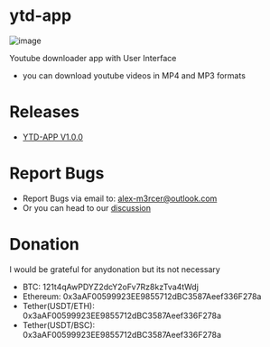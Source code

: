 # ytd-app

![image](https://user-images.githubusercontent.com/111491488/189901231-08971b6f-0a96-4ef4-94fa-e9202c1a9f5c.png)

Youtube downloader app with User Interface

* you can download youtube videos in MP4 and MP3 formats


# Releases


* [YTD-APP V1.0.0](https://github.com/Alex-M3rcer/ytd-app/releases/tag/V1.0.0)


# Report Bugs
* Report Bugs via email to: alex-m3rcer@outlook.com
* Or you can head to our [discussion](https://github.com/Alex-M3rcer/ytd-app/discussions/1)

# Donation
I would be grateful for anydonation but its not necessary 
* BTC: 121t4qAwPDYZ2dcY2oFv7Rz8kzTva4tWdj
* Ethereum: 0x3aAF00599923EE9855712dBC3587Aeef336F278a
* Tether(USDT/ETH): 0x3aAF00599923EE9855712dBC3587Aeef336F278a
* Tether(USDT/BSC): 0x3aAF00599923EE9855712dBC3587Aeef336F278a
